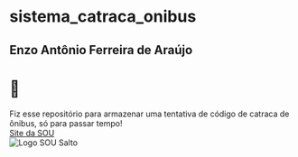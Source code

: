 # sistema_catraca_onibus
## Enzo Antônio Ferreira de Araújo
 # 🚌
 Fiz esse repositório para armazenar uma tentativa de código de catraca de ônibus, só para passar tempo! <br>
 [Site da SOU](https://soutransportes.com.br/salto/) <br>
 ![Logo SOU Salto](https://soutransportes.com.br/wp-content/uploads/2025/02/logo-sou.jpg)
